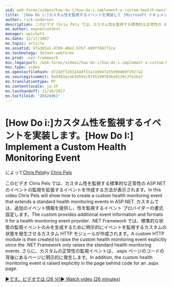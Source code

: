```yaml
---
uid: web-forms/videos/how-do-i/how-do-i-implement-a-custom-health-monitoring-event
title: '[How Do i:]カスタム性を監視するイベントを実装して |Microsoft ドキュメント'
author: rick-anderson
description: このビデオ Chris Pels では、カスタム性を監視する標準的な正常性の ASP.NET のイベントの監視を拡張するイベントを作成する方法が表示されます。 カスタム pro しています.
ms.author: aspnetcontent
manager: wpickett
ms.date: 12/17/2007
ms.topic: article
ms.assetid: 5fa365a1-d709-40e2-b7bf-489ff687f2ce
ms.technology: dotnet-webforms
ms.prod: .net-framework
msc.legacyurl: /web-forms/videos/how-do-i/how-do-i-implement-a-custom-health-monitoring-event
msc.type: video
ms.openlocfilehash: d724dff20324a0f33a7a5647a55d90409f2927a2
ms.sourcegitcommit: 9a9483aceb34591c97451997036a9120c3fe2baf
ms.translationtype: MT
ms.contentlocale: ja-JP
ms.lasthandoff: 11/10/2017
ms.locfileid: "26524961"
---
```

<a name="how-do-i-implement-a-custom-health-monitoring-event"></a><span data-ttu-id="0aedb-104">[How Do i:]カスタム性を監視するイベントを実装します。</span><span class="sxs-lookup"><span data-stu-id="0aedb-104">[How Do I:] Implement a Custom Health Monitoring Event</span></span>
====================
<span data-ttu-id="0aedb-105">によって[Chris Pels](https://twitter.com/chrispels)</span><span class="sxs-lookup"><span data-stu-id="0aedb-105">by [Chris Pels](https://twitter.com/chrispels)</span></span>

<span data-ttu-id="0aedb-106">このビデオ Chris Pels では、カスタム性を監視する標準的な正常性の ASP.NET のイベントの監視を拡張するイベントを作成する方法が表示されます。</span><span class="sxs-lookup"><span data-stu-id="0aedb-106">In this video Chris Pels will show how to create a custom health monitoring event that extends a standard health monitoring events in ASP.NET.</span></span> <span data-ttu-id="0aedb-107">カスタムでは、追加のイベント情報を提供し、性を監視するイベント プロバイダーの書式設定します。</span><span class="sxs-lookup"><span data-stu-id="0aedb-107">The custom provides additional event information and formats it for a health monitoring event provider.</span></span> <span data-ttu-id="0aedb-108">.NET Framework では、標準的な状態の監視イベントのみを生成するために明示的にイベントを監視するカスタムの状態を発生させるカスタム HTTP モジュールが作成されます。</span><span class="sxs-lookup"><span data-stu-id="0aedb-108">A custom HTTP module is then created to raise the custom health monitoring event explicitly since the .NET Framework only raises the standard health monitoring events.</span></span> <span data-ttu-id="0aedb-109">さらに、カスタムの正常性の監視イベントは、.aspx ページのコードの背後にあるページに明示的に発生します。</span><span class="sxs-lookup"><span data-stu-id="0aedb-109">In addition, the custom health monitoring event is raised explicitly in the page behind code for an .aspx page.</span></span>

[<span data-ttu-id="0aedb-110">&#9654;です。ビデオでは (26 分)</span><span class="sxs-lookup"><span data-stu-id="0aedb-110">&#9654; Watch video (26 minutes)</span></span>](https://channel9.msdn.com/Blogs/ASP-NET-Site-Videos/how-do-i-implement-a-custom-health-monitoring-event)

